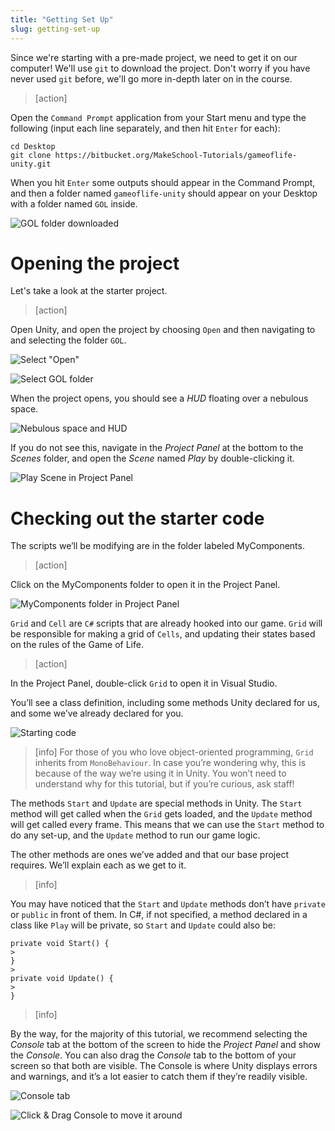 ```yaml
---
title: "Getting Set Up"
slug: getting-set-up
---
```


Since we're starting with a pre-made project, we need to get it on our computer! We'll use `git` to download the project. Don't worry if you have never used `git` before, we'll go more in-depth later on in the course.

> [action]
>
Open the `Command Prompt` application from your Start menu and type the following (input each line separately, and then hit `Enter` for each):
>
```
cd Desktop
git clone https://bitbucket.org/MakeSchool-Tutorials/gameoflife-unity.git
```
>
When you hit `Enter` some outputs should appear in the Command Prompt, and then a folder named `gameoflife-unity` should appear on your Desktop with a folder named `GOL` inside.
>
![GOL folder downloaded](../media/folders.png)

# Opening the project

Let's take a look at the starter project.

> [action]
>
Open Unity, and open the project by choosing `Open` and then navigating to and selecting the folder `GOL`.
>
![Select "Open"](../media/open.png)
>
![Select GOL folder](../media/open_2.png)
>
When the project opens, you should see a _HUD_ floating over a nebulous space.
>
![Nebulous space and HUD](../media/image50.png)
>
If you do not see this, navigate in the _Project Panel_ at the bottom to the _Scenes_ folder, and open the _Scene_ named _Play_ by double-clicking it.
>
![Play Scene in Project Panel](../media/image20.png)

# Checking out the starter code

The scripts we’ll be modifying are in the folder labeled MyComponents.

> [action]
>
Click on the MyComponents folder to open it in the Project Panel.
>
![MyComponents folder in Project Panel](../media/image36.png)

`Grid` and `Cell` are `C#` scripts that are already hooked into our game. `Grid` will be responsible for making a grid of `Cells`, and updating their states based on the rules of the Game of Life.

> [action]
>
In the Project Panel, double-click `Grid` to open it in Visual Studio.

You’ll see a class definition, including some methods Unity declared for us, and some we’ve already declared for you.

![Starting code](../media/image30.png)

> [info]
>For those of you who love object-oriented programming, `Grid` inherits from `MonoBehaviour`. In case you’re wondering why, this is because of the way we’re using it in Unity. You won’t need to understand why for this tutorial, but if you’re curious, ask staff!

The methods `Start` and `Update` are special methods in Unity. The `Start` method will get called when the `Grid` gets loaded, and the `Update` method will get called every frame. This means that we can use the `Start` method to do any set-up, and the `Update` method to run our game logic.

The other methods are ones we’ve added and that our base project requires. We’ll explain each as we get to it.

> [info]
>
You may have noticed that the `Start` and `Update` methods
don’t have `private` or `public` in front of them. In C#, if not
specified, a method declared in a class like `Play` will be private, so `Start` and `Update` could also be:
>
```
private void Start() {
>
}
>
private void Update() {
>
}
```

<!--  -->

> [info]
>
By the way, for the majority of this tutorial, we recommend selecting the _Console_ tab at the bottom of the screen to hide the _Project Panel_ and show the _Console_. You can also drag the _Console_ tab to the bottom of your screen so that both are visible. The Console is where Unity displays errors and warnings, and it’s a lot easier to catch them if they’re readily visible.
>
![Console tab](../media/image37.png)
>
![Click & Drag Console to move it around](../media/image51.gif)
